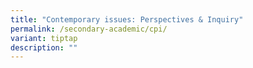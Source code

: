 ```yaml
---
title: "Contemporary issues: Perspectives & Inquiry"
permalink: /secondary-academic/cpi/
variant: tiptap
description: ""
---
```

